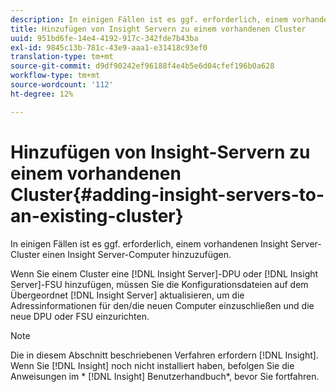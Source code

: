 ```yaml
---
description: In einigen Fällen ist es ggf. erforderlich, einem vorhandenen Insight Server-Cluster einen Insight Server-Computer hinzuzufügen.
title: Hinzufügen von Insight Servern zu einem vorhandenen Cluster
uuid: 951bd6fe-14e4-4192-917c-342fde7b43ba
exl-id: 9845c13b-781c-43e9-aaa1-e31418c93ef0
translation-type: tm+mt
source-git-commit: d9df90242ef96188f4e4b5e6d04cfef196b0a628
workflow-type: tm+mt
source-wordcount: '112'
ht-degree: 12%

---
```


# Hinzufügen von Insight-Servern zu einem vorhandenen Cluster{#adding-insight-servers-to-an-existing-cluster}

In einigen Fällen ist es ggf. erforderlich, einem vorhandenen Insight Server-Cluster einen Insight Server-Computer hinzuzufügen.

Wenn Sie einem Cluster eine [!DNL Insight Server]-DPU oder [!DNL Insight Server]-FSU hinzufügen, müssen Sie die Konfigurationsdateien auf dem Übergeordnet [!DNL Insight Server] aktualisieren, um die Adressinformationen für den/die neuen Computer einzuschließen und die neue DPU oder FSU einzurichten.

>[!NOTE]
>
>Die in diesem Abschnitt beschriebenen Verfahren erfordern [!DNL Insight]. Wenn Sie [!DNL Insight] noch nicht installiert haben, befolgen Sie die Anweisungen im * [!DNL Insight] Benutzerhandbuch*, bevor Sie fortfahren.
